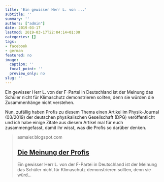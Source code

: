 ```yaml
---
title: 'Ein gewisser Herr L. von ...'
subtitle: ''
summary: ''
authors: ["admin"]
date: 2019-03-17
lastmod: 2019-03-17T22:04:14+01:00
categories: []
tags:
- facebook
- german
featured: no
image:
  caption: ''
  focal_point: ''
  preview_only: no
slug: ''
---
```

Ein gewisser Herr L. von der F-Partei in Deutschland ist der Meinung das Schüler nicht für Klimaschutz demonstrieren sollten, denn sie würden die Zusammenhänge nicht verstehen. 

Nun, zufällig haben Profis zu diesem Thema einen Artikel im Physik-Journal (03/2019) der deutschen physikalischen Gesellschaft (DPG) veröffentlicht und ich habe einige Zitate aus diesem Artikel mal für euch zusammengefasst, damit ihr wisst, was die Profis so darüber denken.
> asmaier.blogspot.com
> ## [Die Meinung der Profis](https://asmaier.blogspot.com/2019/03/die-meinung-der-profis.html)
>
> Ein gewisser Herr L. von der F-Partei in Deutschland ist der Meinung das Schüler nicht für Klimaschutz demonstrieren sollten, denn sie würd...


